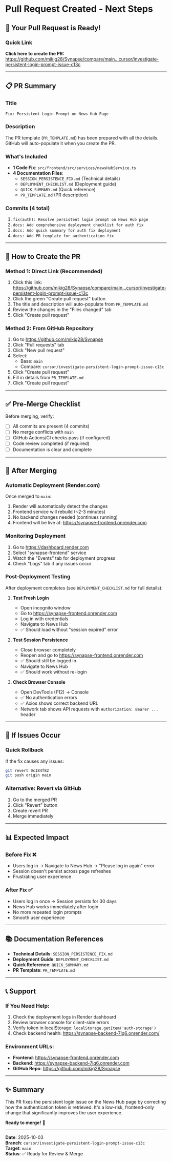 # Pull Request Created - Next Steps

## 🎉 Your Pull Request is Ready!

### Quick Link
**Click here to create the PR:** 
https://github.com/mikig28/Synapse/compare/main...cursor/investigate-persistent-login-prompt-issue-c13c

---

## 📋 PR Summary

### Title
```
Fix: Persistent Login Prompt on News Hub Page
```

### Description
The PR template (`PR_TEMPLATE.md`) has been prepared with all the details. GitHub will auto-populate it when you create the PR.

### What's Included
- **1 Code Fix**: `src/frontend/src/services/newsHubService.ts`
- **4 Documentation Files**: 
  - `SESSION_PERSISTENCE_FIX.md` (Technical details)
  - `DEPLOYMENT_CHECKLIST.md` (Deployment guide)
  - `QUICK_SUMMARY.md` (Quick reference)
  - `PR_TEMPLATE.md` (PR description)

### Commits (4 total)
1. `fix(auth): Resolve persistent login prompt on News Hub page`
2. `docs: Add comprehensive deployment checklist for auth fix`
3. `docs: Add quick summary for auth fix deployment`
4. `docs: Add PR template for authentication fix`

---

## 🚀 How to Create the PR

### Method 1: Direct Link (Recommended)
1. Click this link: https://github.com/mikig28/Synapse/compare/main...cursor/investigate-persistent-login-prompt-issue-c13c
2. Click the green "Create pull request" button
3. The title and description will auto-populate from `PR_TEMPLATE.md`
4. Review the changes in the "Files changed" tab
5. Click "Create pull request"

### Method 2: From GitHub Repository
1. Go to https://github.com/mikig28/Synapse
2. Click "Pull requests" tab
3. Click "New pull request"
4. Select:
   - Base: `main`
   - Compare: `cursor/investigate-persistent-login-prompt-issue-c13c`
5. Click "Create pull request"
6. Fill in details from `PR_TEMPLATE.md`
7. Click "Create pull request"

---

## ✅ Pre-Merge Checklist

Before merging, verify:
- [ ] All commits are present (4 commits)
- [ ] No merge conflicts with `main`
- [ ] GitHub Actions/CI checks pass (if configured)
- [ ] Code review completed (if required)
- [ ] Documentation is clear and complete

---

## 🎯 After Merging

### Automatic Deployment (Render.com)
Once merged to `main`:
1. Render will automatically detect the changes
2. Frontend service will rebuild (~2-3 minutes)
3. No backend changes needed (continues running)
4. Frontend will be live at: https://synapse-frontend.onrender.com

### Monitoring Deployment
1. Go to https://dashboard.render.com
2. Select "synapse-frontend" service
3. Watch the "Events" tab for deployment progress
4. Check "Logs" tab if any issues occur

### Post-Deployment Testing
After deployment completes (see `DEPLOYMENT_CHECKLIST.md` for full details):

1. **Test Fresh Login**
   - Open incognito window
   - Go to https://synapse-frontend.onrender.com
   - Log in with credentials
   - Navigate to News Hub
   - ✅ Should load without "session expired" error

2. **Test Session Persistence**
   - Close browser completely
   - Reopen and go to https://synapse-frontend.onrender.com
   - ✅ Should still be logged in
   - Navigate to News Hub
   - ✅ Should work without re-login

3. **Check Browser Console**
   - Open DevTools (F12) → Console
   - ✅ No authentication errors
   - ✅ Axios shows correct backend URL
   - Network tab shows API requests with `Authorization: Bearer ...` header

---

## 🔄 If Issues Occur

### Quick Rollback
If the fix causes any issues:
```bash
git revert 0c184f82
git push origin main
```

### Alternative: Revert via GitHub
1. Go to the merged PR
2. Click "Revert" button
3. Create revert PR
4. Merge immediately

---

## 📊 Expected Impact

### Before Fix ❌
- Users log in → Navigate to News Hub → "Please log in again" error
- Session doesn't persist across page refreshes
- Frustrating user experience

### After Fix ✅
- Users log in once → Session persists for 30 days
- News Hub works immediately after login
- No more repeated login prompts
- Smooth user experience

---

## 📚 Documentation References

- **Technical Details**: `SESSION_PERSISTENCE_FIX.md`
- **Deployment Guide**: `DEPLOYMENT_CHECKLIST.md`
- **Quick Reference**: `QUICK_SUMMARY.md`
- **PR Template**: `PR_TEMPLATE.md`

---

## 📞 Support

### If You Need Help:
1. Check the deployment logs in Render dashboard
2. Review browser console for client-side errors
3. Verify token in localStorage: `localStorage.getItem('auth-storage')`
4. Check backend health: https://synapse-backend-7lq6.onrender.com/

### Environment URLs:
- **Frontend**: https://synapse-frontend.onrender.com
- **Backend**: https://synapse-backend-7lq6.onrender.com
- **GitHub Repo**: https://github.com/mikig28/Synapse

---

## ✨ Summary

This PR fixes the persistent login issue on the News Hub page by correcting how the authentication token is retrieved. It's a low-risk, frontend-only change that significantly improves the user experience.

**Ready to merge!** 🚀

---

**Date**: 2025-10-03  
**Branch**: `cursor/investigate-persistent-login-prompt-issue-c13c`  
**Target**: `main`  
**Status**: ✅ Ready for Review & Merge
